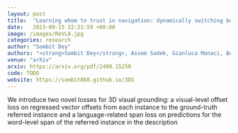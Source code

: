 ```yaml
---
layout: post
title:  "Learning whom to trust in navigation: dynamically switching between classical and neural planning"
date:   2023-09-15 22:21:59 +00:00
image: /images/ReVLA.jpg
categories: research
author: "Sombit Dey"
authors: "<strong>Sombit Dey</strong>, Assem Sadek, Gianluca Monaci, Boris Chidlovskii, Christian Wolf"
venue: "arXiv"
arxiv: https://arxiv.org/pdf/2409.15250
code: TODO
website: https://sombit888.github.io/3DG
---
```

We introduce two novel losses for 3D visual grounding: a visual-level offset loss on regressed vector offsets from each instance to the ground-truth referred instance and a language-related span loss on predictions for the word-level span of the referred instance in the description